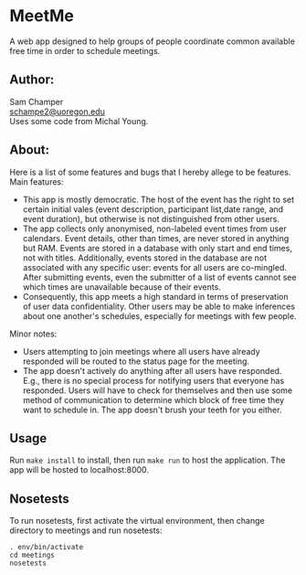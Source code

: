 # MeetMe
A web app designed to help groups of people coordinate common available free time in order to schedule meetings.  

## Author:
Sam Champer  
schampe2@uoregon.edu  
Uses some code from Michal Young.  

## About:
Here is a list of some features and bugs that I hereby allege to be features.  
Main features:
- This app is mostly democratic. The host of the event has the right to set certain initial vales (event description, participant list,date range, and event duration), but otherwise is not distinguished from other users.
- The app collects only anonymised, non-labeled event times from user calendars. Event details, other than times, are never stored in anything but RAM. Events are stored in a database with only start and end times, not with titles. Additionally, events stored in the database are not associated with any specific user: events for all users are co-mingled. After submitting events, even the submitter of a list of events cannot see which times are unavailable because of their events.
- Consequently, this app meets a high standard in terms of preservation of user data confidentiality. Other users may be able to make inferences about one another's schedules, especially for meetings with few people.

Minor notes:
- Users attempting to join meetings where all users have already responded will be routed to the status page for the meeting.
- The app doesn't actively do anything after all users have responded. E.g., there is no special process for notifying users that everyone has responded. Users will have to check for themselves and then use some method of communication to determine which block of free time they want to schedule in. The app doesn't brush your teeth for you either.

## Usage

Run ```make install``` to install, then run ```make run``` to host the application. The app will be hosted to localhost:8000.  

## Nosetests

To run nosetests, first activate the virtual environment, then change directory to meetings and run nosetests:

```
. env/bin/activate
cd meetings
nosetests
```
